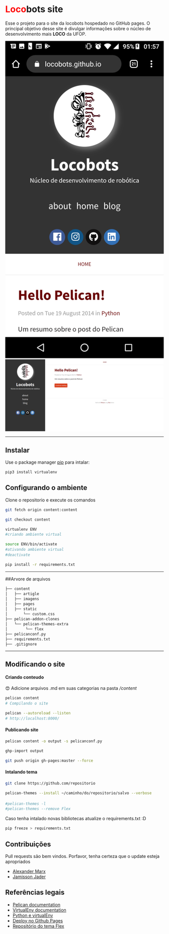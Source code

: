 ﻿# <font color = 'red'>Loco</font>bots site

Esse o projeto para o site da locobots hospedado no GitHub pages. O principal objetivo desse site é divulgar informações sobre o núcleo de desenvolvimento mais <b>LOCO</b> da UFOP.

<img src = 'https://raw.githubusercontent.com/Locobots/locobots.github.io/content/content/images/siteCe.png'/>

<img src = 'https://raw.githubusercontent.com/Locobots/locobots.github.io/content/content/images/sitePC.png'/>


<hr>

## Instalar

Use o package manager [pip](https://pip.pypa.io/en/stable/installing/) para intalar:


```bash
pip3 install virtualenv
```

## Configurando o ambiente

Clone o repositorio e execute os comandos

```bash
git fetch origin content:content
```

```bash
git checkout content
```


```bash
virtualenv ENV 
#criando ambiente virtual
```

```bash
source ENV/bin/activate 
#ativando ambiente virtual 
#deactivate
```

```bash
pip install -r requirements.txt
```

<hr>

##Arvore de arquivos 

```
├── content
│   ├── artigle
│   ├── imagens
│   ├── pages
│   ├── static
│       └── custom.css
├── pelican-addon-clones
│   └── pelican-themes-extra
│        └── flex
├── pelicanconf.py
├── requirements.txt
├── .gitignore
```

<hr>

## Modificando o site

<h4>Criando conteudo</h4>

😍 Adicione arquivos .md em suas categorias na pasta  <i>/content</i> 

```bash
pelican content 
# Compilando o site
``` 

``` bash
pelican --autoreload --listen 
# http://localhost:8000/
``` 

<h4>Publicando site</h4>

``` bash
pelican content -o output -s pelicanconf.py
``` 

``` bash
ghp-import output
``` 

``` bash
git push origin gh-pages:master --force
``` 

<h4>Intalando tema</h4>

```bash
git clone https://github.com/repositorio
```

```bash
pelican-themes --install ~/caminho/do/repositorio/salvo --verbose

#pelican-themes -l
#pelican-themes --remove Flex
```

Caso tenha intalado novas bibliotecas atualize o requirements.txt  :D

```bash
pip freeze > requirements.txt
```


## Contribuições
Pull requests são bem vindos. Porfavor, tenha certeza que o update esteja apropriados

- [Alexander Marx](https://www.instagram.com/marx_al172/)
- [Jamisson Jader](https://github.com/jjader)


## Referências legais

- [Pelican documentation](http://docs.getpelican.com/en/3.6.3/index.html)
- [VirtualEnv documentation](https://virtualenv.pypa.io/en/latest/)
- [Python e virtualEnv](https://pythonacademy.com.br/blog/python-e-virtualenv-como-programar-em-ambientes-virtuais)
- [Deploy no Github Pages](https://caiocarrara.com.br/blog/migrando-do-wordpress-para-o-pelican.html)
- [Repositório do tema Flex](https://github.com/alexandrevicenzi/Flex)
